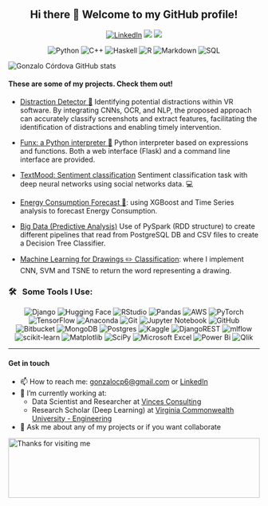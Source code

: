 
<p align="center">
 <h2 align="center">Hi there 👋 Welcome to my GitHub profile!</h2>
</p>
<p align="center">
 <a href="https://www.linkedin.com/in/gonzalo-cordova-pou"><img src="https://img.shields.io/badge/LinkedIn-blue?style=for-the-badge&logo=linkedin&logoColor=white" alt="LinkedIn"></a>
 <a href="mailto:gonzalocp6@gmail.com"><img src="https://img.shields.io/badge/Gmail-D14836?style=for-the-badge&logo=gmail&logoColor=white"></a>
 <a href="https://scholar.google.es/citations?user=6GtgC44AAAAJ"><img src="https://img.shields.io/badge/Google%20Scholar-4285F4?style=for-the-badge&logo=google-scholar&logoColor=white"></a>
</p>
</p>
<p align="center">
    <img alt="Python" src="https://img.shields.io/badge/python-%23E34F26.svg?style=for-the-badge&logo=python&logoColor=white" />
    <img alt="C++" src="https://img.shields.io/badge/c++-%2300599C.svg?style=for-the-badge&logo=c%2B%2B&logoColor=white" />
    <img alt="Haskell" src="https://img.shields.io/badge/haskell-%23323330.svg?style=for-the-badge&logo=haskell&logoColor=%23F7DF1E" />
    <img alt="R" src="https://img.shields.io/badge/R-%23007ACC.svg?style=for-the-badge&logo=r&logoColor=white" />
    <img alt="Markdown" src="https://img.shields.io/badge/markdown-%23000000.svg?style=for-the-badge&logo=markdown&logoColor=white" />
    <img alt="SQL" src="https://img.shields.io/badge/-SQL-E10098?style=for-the-badge&logo=sql&logoColor=white" />
</p>

![Gonzalo Córdova GitHub stats](https://github-readme-stats.vercel.app/api?username=gonzalo-cordova-pou&theme=vue-dark&count_private=true)

#### These are some of my projects. Check them out!

- [Distraction Detector :mag_right:](https://github.com/gonzalo-cordova-pou/MLADHD) Identifying potential distractions within VR software. By integrating CNNs, OCR, and NLP, the proposed approach can accurately classify screenshots and extract features, facilitating the identification of distractions and enabling timely intervention.

- [Funx: a Python interpreter :snake:](https://github.com/gonzalo-cordova-pou/interpreter) Python interpreter based on expressions and functions. Both a web interface (Flask) and a command line interface are provided.

- [TextMood: Sentiment classification](https://github.com/gonzalo-cordova-pou/TextMood) Sentiment classification task with deep neural networks using social networks data. :computer:

- [Energy Consumption Forecast 🔋](https://github.com/gonzalo-cordova-pou/EnergyConsumptionForecast): using XGBoost and Time Series analysis to forecast Energy Consumption.

- [Big Data (Predictive Analysis)](https://github.com/gonzalo-cordova-pou/BDA_bigdata_project) Use of PySpark (RDD structure) to create different pipelines that read from PostgreSQL DB and CSV files to create a Decision Tree Classifier.

- [Machine Learning for Drawings :pencil2: Classification](https://github.com/gonzalo-cordova-pou/drawing2label): where I implement CNN, SVM and TSNE to return the word representing a drawing.


### 🛠 &nbsp; Some Tools I Use:

<p align="center">
 <img alt="Django" src="https://img.shields.io/badge/django-%23092E20.svg?style=for-the-badge&logo=django&logoColor=white"/>
 <img alt="Hugging Face" src="https://img.shields.io/badge/HuggingFace-F2C811.svg?style=for-the-badge"/>
 <img alt="RStudio" src="https://img.shields.io/badge/RStudio-4285F4?style=for-the-badge&logo=rstudio&logoColor=white"/>
 <img alt="Pandas" src="https://img.shields.io/badge/pandas-%23150458.svg?style=for-the-badge&logo=pandas&logoColor=white"/>
 <img alt="AWS" src="https://img.shields.io/badge/AWS-%23FF9900.svg?style=for-the-badge&logo=amazon-aws&logoColor=white"/>
 <img alt="PyTorch" src="https://img.shields.io/badge/PyTorch-%23EE4C2C.svg?style=for-the-badge&logo=PyTorch&logoColor=white"/>
 <img alt="TensorFlow" src="https://img.shields.io/badge/TensorFlow-%23FF6F00.svg?style=for-the-badge&logo=TensorFlow&logoColor=white"/>
 <img alt="Anaconda" src="https://img.shields.io/badge/Anaconda-%2344A833.svg?style=for-the-badge&logo=anaconda&logoColor=white"/>
 <img alt="Git" src="https://img.shields.io/badge/git-%23F05033.svg?style=for-the-badge&logo=git&logoColor=white"/>
 <img alt="Jupyter Notebook" src="https://img.shields.io/badge/jupyter-%23FA0F00.svg?style=for-the-badge&logo=jupyter&logoColor=white"/>
 <img alt="GitHub" src="https://img.shields.io/badge/github-%23121011.svg?style=for-the-badge&logo=github&logoColor=white"/>
 <img alt="Bitbucket" src="https://img.shields.io/badge/bitbucket-%230047B3.svg?style=for-the-badge&logo=bitbucket&logoColor=white"/>
 <img alt="MongoDB" src="https://img.shields.io/badge/MongoDB-%234ea94b.svg?style=for-the-badge&logo=mongodb&logoColor=white"/>
 <img alt="Postgres" src="https://img.shields.io/badge/postgres-%23316192.svg?style=for-the-badge&logo=postgresql&logoColor=white"/>
 <img alt="Kaggle" src="https://img.shields.io/badge/Kaggle-035a7d?style=for-the-badge&logo=kaggle&logoColor=white"/>
 <img alt="DjangoREST" src="https://img.shields.io/badge/DJANGO-REST-ff1709?style=for-the-badge&logo=django&logoColor=white&color=ff1709&labelColor=gray"/>
 <img alt="mlflow" src="https://img.shields.io/badge/mlflow-%23d9ead3.svg?style=for-the-badge&logo=numpy&logoColor=blue"/>
 <img alt="scikit-learn" src="https://img.shields.io/badge/scikit--learn-%23F7931E.svg?style=for-the-badge&logo=scikit-learn&logoColor=white"/>
 <img alt="Matplotlib" src="https://img.shields.io/badge/Matplotlib-%23ffffff.svg?style=for-the-badge&logo=Matplotlib&logoColor=black"/>
 <img alt="SciPy" src="https://img.shields.io/badge/SciPy-%230C55A5.svg?style=for-the-badge&logo=scipy&logoColor=%white"/>
 <img alt="Microsoft Excel" src="https://img.shields.io/badge/Microsoft_Excel-217346?style=for-the-badge&logo=microsoft-excel&logoColor=white"/>
 <img alt="Power Bi" src="https://img.shields.io/badge/power_bi-F2C811?style=for-the-badge&logo=powerbi&logoColor=black"/>
 <img alt="Qlik" src="https://img.shields.io/badge/Qlik-%23107C10.svg?style=for-the-badge&logo=qlik&logoColor=white"/>

---
#### Get in touch
- 📫 How to reach me: gonzalocp6@gmail.com or [LinkedIn](https://www.linkedin.com/in/gonzalo-cordova-pou/)
- 🔭 I’m currently working at:
   - Data Scientist and Researcher at [Vinces Consulting](https://www.vincesconsulting.com/)
   - Research Scholar (Deep Learning) at [Virginia Commonwealth University - Engineering](https://egr.vcu.edu/)
- 💬 Ask me about any of my projects or if you want collaborate
 
 

 <img height="120" alt="Thanks for visiting me" width="100%" src="https://raw.githubusercontent.com/BrunnerLivio/brunnerlivio/master/images/marquee.svg" />
